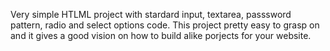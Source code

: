 Very simple HTLML project with stardard input, textarea, passsword pattern, radio and select options code. 
This project pretty easy to grasp on and it gives a good vision on how to build alike porjects for your website.
